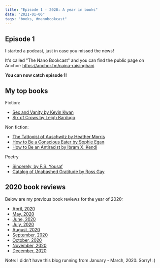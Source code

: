 ```yaml
---
title: "Episode 1 - 2020: A year in books"
date: "2021-01-06"
tags: "books, #nanobookcast"
---
```


## Episode 1

I started a podcast, just in case you missed the news!

It's called "The Nano Bookcast" and you can find the public page on Anchor: https://anchor.fm/naina-raisinghani. 

**You can now catch episode 1!**

## My top books

Fiction:
 - [Sex and Vanity by Kevin Kwan](https://www.goodreads.com/book/show/52064314-sex-and-vanity)
 - [Six of Crows by Leigh Bardugo](https://www.goodreads.com/book/show/23437156-six-of-crows)

Non fiction: 
 - [The Tattooist of Auschwitz by Heather Morris](https://www.goodreads.com/book/show/38359036-the-tattooist-of-auschwitz)
 - [How to Be a Conscious Eater by Sophie Egan](https://www.goodreads.com/book/show/52161173-how-to-be-a-conscious-eater?ac=1&from_search=true&qid=mj2kmjc8U1&rank=1)
 - [How to Be an Antiracist by Ibram X. Kendi](https://www.goodreads.com/book/show/40265832-how-to-be-an-antiracist?from_search=true&from_srp=true&qid=Z6oWInsOCD&rank=1)

Poetry
 - [Sincerely, by F.S. Yousaf](https://www.goodreads.com/book/show/53052684-sincerely)
 - [Catalog of Unabashed Gratitude by Ross Gay](https://www.goodreads.com/book/show/23705600-catalog-of-unabashed-gratitude?ac=1&from_search=true&qid=3n9Ro2R4n6&rank=1)

## 2020 book reviews

Below are my previous book reviews for the year of 2020:
- [April, 2020](/april_books)
- [May, 2020](/may-books)
- [June, 2020](/june-books)
- [July, 2020](/july-books)
- [August, 2020](/august-books)
- [September, 2020](/september-books)
- [October, 2020](/october-books)
- [November, 2020](/november-books)
- [December, 2020](/december-books)

Note: I didn't have this blog running from January - March, 2020. Sorry! :(
